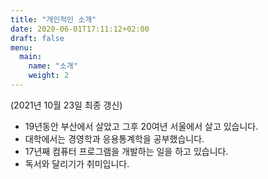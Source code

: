 ```yaml
---
title: "개인적인 소개"
date: 2020-06-01T17:11:12+02:00
draft: false
menu:
  main:
    name: "소개"
    weight: 2
---
```


(2021년 10월 23일 최종 갱신)

* 19년동안 부산에서 살았고 그후 20여년 서울에서 살고 있습니다.
* 대학에서는 경영학과 응용통계학을 공부했습니다.
* 17년째 컴퓨터 프로그램을 개발하는 일을 하고 있습니다.
* 독서와 달리기가 취미입니다.
